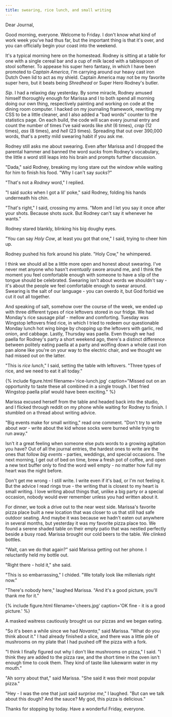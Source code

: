 ```yaml
---
title: swearing, rice lunch, and small writing
---
```


Dear Journal,

Good morning, everyone.  Welcome to Friday.  I don't know what kind of
work week you've had thus far, but the important thing is that it's
over, and you can officially begin your coast into the weekend.

It's a typical morning here on the homestead.  Rodney is sitting at a
table for one with a single cereal bar and a cup of milk laced with a
tablespoon of stool softener.  To appease his super hero fantasy, in
which I have been promoted to _Captain America_, I'm carrying around
our heavy cast iron Dutch Oven lid to act as my shield.  Captain
America may not be my favorite super hero, but it beats being
_Shredhead_ or Super Hero Rodney's butler.

_Sip_.  I had a relaxing day yesterday.  By some miracle, Rodney
amused himself thoroughly enough for Marissa and I to both spend all
morning doing our own thing, respectively painting and working on code
at the dining room computer.  I hacked on my journaling framework,
rewriting my CSS to be a little cleaner, and I also added a "bad
words" counter to the statistics page.  On each build, the code will
scan every journal entry and count the number of times I've said words
like _shit_ (6 times), _crap_ (12 times), _ass_ (8 times), and _hell_
(23 times).  Spreading that out over 390,000 words, that's a pretty
mild swearing habit if you ask me.

Rodney still asks me about swearing.  Even after Marissa and I dropped
the parental hammer and banned the word _sucks_ from Rodney's
vocabulary, the little _s_ word still leaps into his brain and prompts
further discussion.

"Dada," said Rodney, breaking my long stare out the window while
waiting for him to finish his food.  "Why I can't say _sucks_?"

"That's not a _Rodney_ word," I replied.

"I said _sucks_ when I got a lil' poke," said Rodney, folding his
hands underneath his chin.

"That's right," I said, crossing my arms.  "Mom and I let you say it
once after your shots.  Because shots _suck_.  But Rodney can't say it
whenever he wants."

Rodney stared blankly, blinking his big doughy eyes.

"You can say _Holy Cow_, at least you got that one," I said, trying to
cheer him up.

Rodney pushed his fork around his plate.  "Holy Cow," he whimpered.

I think we should all be a little more open and honest about swearing.
I've never met anyone who hasn't _eventually_ swore around me, and I
think the moment you feel comfortable enough with someone to have a
slip of the tongue should be celebrated.  Swearing isn't about words
we shouldn't say - it's about the people we feel comfortable enough to
swear around.  Swearing is the salt of our language - you can overdo
it, but God forbid we cut it out all together.

And speaking of salt, somehow over the course of the week, we ended up
with three different types of rice leftovers stored in our fridge.  We
had Monday's rice sausage pilaf - mellow and comforting.  Tuesday was
Wingstop leftovers fried rice, in which I tried to redeem our
questionable Monday lunch hot wing binge by chopping up the leftovers
with garlic, red onion, and cabbage.  Lastly, Thursday was paella.
Even though we had paella for Rodney's party a short weekend ago,
there's a distinct difference between politely eating paella at a
party and wolfing down a whole cast iron pan alone like you're on your
way to the electric chair, and we thought we had missed out on the
latter.

"This is _rice lunch_," I said, setting the table with leftovers.
"Three types of rice, and we need to eat it all today."

{% include figure.html filename='rice-lunch.jpg' caption="Missed out
on an opportunity to taste these all combined in a single trough.  I
bet fried Wingstop paella pilaf would have been exciting." %}

Marissa excused herself from the table and headed back into the
studio, and I flicked through reddit on my phone while waiting for
Rodney to finish.  I stumbled on a thread about writing advice.

"Big events make for small writing," read one comment.  "Don't try to
write about _war_ - write about the kid whose socks were burned while
trying to run away."

Isn't it a great feeling when someone else puts words to a growing
agitation you have?  Out of all the journal entries, the hardest ones
to write are the ones that follow _big events_ - parties, weddings,
and special occasions.  The next morning, I get out of bed on time,
brew a fresh pot of coffee, and open a new text buffer only to find
the word well empty - no matter how full my heart was the night
before.

Don't get me wrong - I still write.  I write even if it's bad, or I'm
not feeling it.  But the advice I read rings true - the writing that
is closest to my heart is small writing.  I love writing about things
that, unlike a big party or a special occasion, nobody would ever
remember unless you had written about it.

For dinner, we took a drive out to the near west side.  Marissa's
favorite pizza place built a new location that was closer to us that
still had safe outdoor seating.  And maybe it was because we hadn't
eaten out anywhere in several months, but yesterday it was my favorite
pizza place too.  We found a serene shaded table on their empty patio
that was nestled perfectly beside a busy road.  Marissa brought our
cold beers to the table.  We clinked bottles.

"Wait, can we do that again?" said Marissa getting out her phone.  I
reluctantly held my bottle out.

"Right there - hold it," she said.

"This is so embarrassing," I chided.  "We totally look like millenials
right now."

"There's nobody here," laughed Marissa.  "And it's a good picture,
you'll thank me for it."

{% include figure.html filename='cheers.jpg' caption='OK fine - it is
a good picture.' %}

A masked waitress cautiously brought us our pizzas and we began
eating.

"So it's been a while since we had _Novanta_," said Marissa.  "What do
you think about it."  I had already finished a slice, and there was a
little pile of mushrooms on my plate that I had pushed off the pizza
with a fork.

"I think I finally figured out why I don't like mushrooms on pizza," I
said.  "I think they are added to the pizza raw, and the short time in
the oven isn't enough time to cook them.  They kind of taste like
lukewarm water in my mouth."

"Ah sorry about that," said Marissa.  "She said it was their most
popular pizza."

"Hey - I was the one that just said _surprise me_," I laughed.  "But
can we talk about this dough?  And the sauce?  My god, this pizza is
delicious."

Thanks for stopping by today.  Have a wonderful Friday, everyone.
